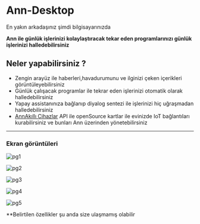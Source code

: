 # Ann-Desktop
En yakın arkadaşınız şimdi bilgisayarınızda


**Ann ile günlük işlerinizi kolaylaştıracak tekar eden programlarınızı günlük işlerinizi halledebilirsiniz**

## Neler yapabilirsiniz ?

- Zengin arayüz ile haberleri,havadurumunu ve ilginizi çeken içerikleri görüntüleyebilirsiniz 
- Günlük çalışacak programlar ile tekrar eden işlerinizi otomatik olarak halledebilirsiniz
- Yapay assistanınıza bağlanıp diyalog sentezi ile işlerinizi hiç uğraşmadan halledebilirsiniz
- [AnnAkıllı Cihazlar](https://github.com/Project-Ann/AnnAkilli-Cihazlar) API ile openSource kartlar ile evinizde IoT bağlantıları kurabilirsiniz ve bunları Ann üzerinden yönetebilirsiniz

------

### Ekran görüntüleri

![pg1](https://user-images.githubusercontent.com/26122392/49752761-5d103b80-fcc2-11e8-9668-44eb1baf9bfa.png)

![pg2](https://user-images.githubusercontent.com/26122392/49752775-6c8f8480-fcc2-11e8-8a0e-27e7a91754b4.png)

![pg3](https://user-images.githubusercontent.com/26122392/49752786-74e7bf80-fcc2-11e8-89d8-4a681f808035.png)

![pg4](https://user-images.githubusercontent.com/26122392/49752817-921c8e00-fcc2-11e8-94bb-43e9a1d99f3c.png)

![pg5](https://user-images.githubusercontent.com/26122392/49752829-9b0d5f80-fcc2-11e8-8302-4144d2994094.png)

**Belirtilen özellikler şu anda size ulaşmamış olabilir
